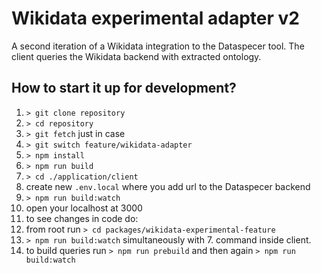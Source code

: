 # Wikidata experimental adapter v2

A second iteration of a Wikidata integration to the Dataspecer tool.
The client queries the Wikidata backend with extracted ontology.

## How to start it up for development?

1. `> git clone repository`
2. `> cd repository`
3. `> git fetch` just in case
4. `> git switch feature/wikidata-adapter`
5. `> npm install`
6. `> npm run build`
7. `> cd ./application/client`
8. create new `.env.local` where you add url to the Dataspecer backend
9. `> npm run build:watch`
10. open your localhost at 3000
11. to see changes in code do:
   1.  from root run `> cd packages/wikidata-experimental-feature`
   2.  `> npm run build:watch` simultaneously with 7. command inside client.
   3.  to build queries run `> npm run prebuild` and then again `> npm run build:watch`